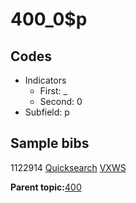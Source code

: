 # 400\_0$p

## Codes

-   Indicators
    -   First: \_
    -   Second: 0
-   Subfield: p

## Sample bibs

1122914 [Quicksearch](https://search.library.yale.edu/catalog/1122914) [VXWS](http://prodorbis.library.yale.edu:7014/vxws/GetHoldingsService?bibId=1122914)

**Parent topic:**[400](../../tags/400/400.md)

